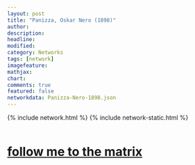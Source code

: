 ```yaml
---
layout: post
title: "Panizza, Oskar Nero (1898)"
author:
description:
headline:
modified:
category: Networks
tags: [network]
imagefeature: 
mathjax: 
chart: 
comments: true
featured: false
networkdata: Panizza-Nero-1898.json
---
```

{% include network.html %}
{% include network-static.html %}
<div class="row">
  <div class="small-2 small-centered columns"><a href="/matrix0023"><h1>follow me to the matrix</h1></a>
</div>
</div>
